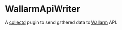 WallarmApiWriter
================

A [collectd](https://collectd.org/) plugin to send gathered data to [Wallarm](http://wallarm.com/) API.
